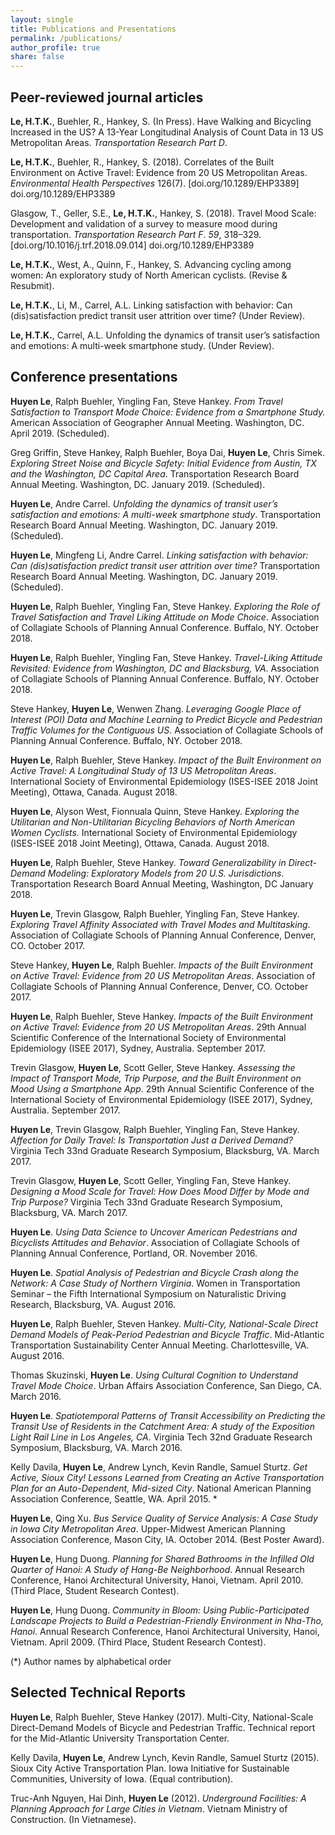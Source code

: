 ```yaml
---
layout: single
title: Publications and Presentations
permalink: /publications/
author_profile: true
share: false
---
```


## Peer-reviewed journal articles 

**Le, H.T.K.**, Buehler, R., Hankey, S. (In Press). Have Walking and Bicycling Increased in the US? A 13-Year Longitudinal Analysis of Count Data in 13 US Metropolitan Areas. _Transportation Research Part D_.

**Le, H.T.K.**, Buehler, R., Hankey, S. (2018). Correlates of the Built Environment on Active Travel: Evidence from 20 US Metropolitan Areas. _Environmental Health Perspectives_ 126(7). [doi.org/10.1289/EHP3389] doi.org/10.1289/EHP3389

Glasgow, T., Geller, S.E., **Le, H.T.K.**, Hankey, S. (2018). Travel Mood Scale: Development and validation of a survey to measure mood during transportation. _Transportation Research Part F_. _59_, 318–329. [doi.org/10.1016/j.trf.2018.09.014] doi.org/10.1289/EHP3389

**Le, H.T.K.**,  West, A., Quinn, F., Hankey, S. Advancing cycling among women: An exploratory study of North American cyclists. (Revise & Resubmit). 

**Le, H.T.K.**, Li, M., Carrel, A.L. Linking satisfaction with behavior: Can (dis)satisfaction predict transit user attrition over time? (Under Review). 

**Le, H.T.K.**, Carrel, A.L. Unfolding the dynamics of transit user’s satisfaction and emotions: A multi-week smartphone study. (Under Review). 

## Conference presentations

**Huyen Le**, Ralph Buehler, Yingling Fan, Steve Hankey. _From Travel Satisfaction to Transport Mode Choice: Evidence from a Smartphone Study._ American Association of Geographer Annual Meeting. Washington, DC. April 2019. (Scheduled). 

Greg Griffin, Steve Hankey, Ralph Buehler, Boya Dai, **Huyen Le**, Chris Simek. _Exploring Street Noise and Bicycle Safety: Initial Evidence from Austin, TX and the Washington, DC Capital Area_. Transportation Research Board Annual Meeting. Washington, DC. January 2019. (Scheduled). 

**Huyen Le**, Andre Carrel. _Unfolding the dynamics of transit user’s satisfaction and emotions: A multi-week smartphone study_. Transportation Research Board Annual Meeting. Washington, DC. January 2019. (Scheduled). 

**Huyen Le**, Mingfeng Li, Andre Carrel. _Linking satisfaction with behavior: Can (dis)satisfaction predict transit user attrition over time?_ Transportation Research Board Annual Meeting. Washington, DC. January 2019. (Scheduled). 

**Huyen Le**, Ralph Buehler, Yingling Fan, Steve Hankey. _Exploring the Role of Travel Satisfaction and Travel Liking Attitude on Mode Choice_. Association of Collagiate Schools of Planning Annual Conference. Buffalo, NY. October 2018. 

**Huyen Le**, Ralph Buehler, Yingling Fan, Steve Hankey. _Travel-Liking Attitude Revisited: Evidence from Washington, DC and Blacksburg, VA_. Association of Collagiate Schools of Planning Annual Conference. Buffalo, NY. October 2018. 

Steve Hankey, **Huyen Le**, Wenwen Zhang. _Leveraging Google Place of Interest (POI) Data and Machine Learning to Predict Bicycle and Pedestrian Traffic Volumes for the Contiguous US_. Association of Collagiate Schools of Planning Annual Conference. Buffalo, NY. October 2018. 

**Huyen Le**, Ralph Buehler, Steve Hankey. _Impact of the Built Environment on Active Travel: A Longitudinal Study of 13 US Metropolitan Areas_. International Society of Environmental Epidemiology (ISES-ISEE 2018 Joint Meeting), Ottawa, Canada. August 2018. 

**Huyen Le**, Alyson West, Fionnuala Quinn, Steve Hankey. _Exploring the Utilitarian and Non-Utilitarian Bicycling Behaviors of North American Women Cyclists_. International Society of Environmental Epidemiology (ISES-ISEE 2018 Joint Meeting), Ottawa, Canada. August 2018. 

**Huyen Le**, Ralph Buehler, Steve Hankey. _Toward Generalizability in Direct-Demand Modeling: Exploratory Models from 20 U.S. Jurisdictions_. Transportation Research Board Annual Meeting, Washington, DC January 2018.

**Huyen Le**, Trevin Glasgow, Ralph Buehler, Yingling Fan, Steve Hankey. _Exploring Travel Affinity Associated with Travel Modes and Multitasking_. Association of Collagiate Schools of Planning Annual Conference, Denver, CO. October 2017. 

Steve Hankey, **Huyen Le**, Ralph Buehler. _Impacts of the Built Environment on Active Travel: Evidence from 20 US Metropolitan Areas_. Association of Collagiate Schools of Planning Annual Conference, Denver, CO. October 2017. 

**Huyen Le**, Ralph Buehler, Steve Hankey. _Impacts of the Built Environment on Active Travel: Evidence from 20 US Metropolitan Areas_. 29th Annual Scientific Conference of the International Society of Environmental Epidemiology (ISEE 2017), Sydney, Australia. September 2017.

Trevin Glasgow, **Huyen Le**, Scott Geller, Steve Hankey. _Assessing the Impact of Transport Mode, Trip Purpose, and the Built Environment on Mood Using a Smartphone App_. 29th Annual Scientific Conference of the International Society of Environmental Epidemiology (ISEE 2017), Sydney, Australia. September 2017. 

**Huyen Le**, Trevin Glasgow, Ralph Buehler, Yingling Fan, Steve Hankey. _Affection for Daily Travel: Is Transportation Just a Derived Demand?_ Virginia Tech 33nd Graduate Research Symposium, Blacksburg, VA. March 2017.

Trevin Glasgow, **Huyen Le**, Scott Geller, Yingling Fan, Steve Hankey. _Designing a Mood Scale for Travel: How Does Mood Differ by Mode and Trip Purpose?_ Virginia Tech 33nd Graduate Research Symposium, Blacksburg, VA. March 2017.

**Huyen Le**. _Using Data Science to Uncover American Pedestrians and Bicyclists Attitudes and Behavior_. Association of Collagiate Schools of Planning Annual Conference, Portland, OR. November 2016.

**Huyen Le**. _Spatial Analysis of Pedestrian and Bicycle Crash along the Network: A Case Study of Northern Virginia_. Women in Transportation Seminar – the Fifth International Symposium on Naturalistic Driving Research, Blacksburg, VA. August 2016.

**Huyen Le**, Ralph Buehler, Steven Hankey. _Multi-City, National-Scale Direct Demand Models of Peak-Period Pedestrian and Bicycle Traffic_. Mid-Atlantic Transportation Sustainability Center Annual Meeting. Charlottesville, VA. August 2016.

Thomas Skuzinski, **Huyen Le**. _Using Cultural Cognition to Understand Travel Mode Choice_. Urban Affairs Association Conference, San Diego, CA. March 2016.

**Huyen Le**. _Spatiotemporal Patterns of Transit Accessibility on Predicting the Transit Use of Residents in the Catchment Area: A study of the Exposition Light Rail Line in Los Angeles, CA_.  Virginia Tech 32nd Graduate Research Symposium, Blacksburg, VA. March 2016.

Kelly Davila, **Huyen Le**, Andrew Lynch, Kevin Randle, Samuel Sturtz. _Get Active, Sioux City! Lessons Learned from Creating an Active Transportation Plan for an Auto-Dependent, Mid-sized City_. National American Planning Association Conference, Seattle, WA. April 2015. *

**Huyen Le**, Qing Xu. _Bus Service Quality of Service Analysis: A Case Study in Iowa City Metropolitan Area_. Upper-Midwest American Planning Association Conference, Mason City, IA. October 2014. (Best Poster Award).

**Huyen Le**, Hung Duong. _Planning for Shared Bathrooms in the Infilled Old Quarter of Hanoi: A Study of Hang-Be Neighborhood_. Annual Research Conference, Hanoi Architectural University, Hanoi, Vietnam. April 2010. (Third Place, Student Research Contest).

**Huyen Le**, Hung Duong. _Community in Bloom: Using Public-Participated Landscape Projects to Build a Pedestrian-Friendly Environment in Nha-Tho, Hanoi_. Annual Research Conference, Hanoi Architectural University, Hanoi, Vietnam. April 2009. (Third Place, Student Research Contest).

(*) Author names by alphabetical order

## Selected Technical Reports

**Huyen Le**, Ralph Buehler, Steve Hankey (2017). Multi-City, National-Scale Direct-Demand Models of Bicycle and Pedestrian Traffic. Technical report for the Mid-Atlantic University Transportation Center. 

Kelly Davila, **Huyen Le**, Andrew Lynch, Kevin Randle, Samuel Sturtz (2015). Sioux City Active Transportation Plan. Iowa Initiative for Sustainable Communities, University of Iowa. (Equal contribution).

Truc-Anh Nguyen, Hai Dinh, **Huyen Le** (2012). _Underground Facilities: A Planning Approach for Large Cities in Vietnam_. Vietnam Ministry of Construction. (In Vietnamese).
